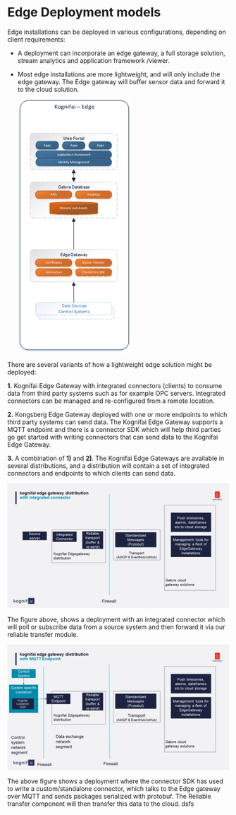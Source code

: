 # Edge Deployment models

Edge installations can be deployed in various configurations, depending on client requirements:

- A deployment can incorporate an edge gateway, a full storage solution, stream analytics and application framework /viewer.  
- Most edge installations are more lightweight, and will only include the edge gateway. The Edge gateway will buffer sensor data and forward it to the cloud solution.

  ![Edge Deployment Model](.%20IoTImages/Edge%20Deployment.png)

There are several variants of how a lightweight edge solution might be deployed:

**1.**	Kognifai Edge Gateway with integrated connectors (clients) to consume data from third party systems such as for example OPC servers. Integrated connectors can be managed and re-configured from a remote location.

**2.**	Kongsberg Edge Gateway deployed with one or more endpoints to which third party systems can send data. The Kognifai Edge Gateway supports a MQTT endpoint and there is a connector SDK which will help third parties go get started with writing connectors that can send data to the Kognifai Edge Gateway. 

**3.**	A combination of **1)** and **2)**. The Kognifai Edge Gateways are available in several distributions, and a distribution will contain a set of integrated connectors and endpoints to which clients can send data.

![Kognifai Edge Gateway Distribution](.%20IoTImages/Kognifai%20Edge%20Gateway%20Distribution.png?raw=true)

The figure above, shows a deployment with an integrated connector which will poll or subscribe data from a source system and then forward it via our reliable transfer module.

![Edge Gateway Distribution with MQTT Endpoint](.%20IoTImages/Kgnifai%20Edge%20Gateway%20Distribution%20with%20MQTT%20endpoint.png?raw=true)

The above figure shows a deployment where the connector SDK has used to write a custom/standalone connector, which talks to the Edge gateway over MQTT and sends packages serialized with protobuf. The Reliable transfer component will then transfer this data to the cloud.
dsfs
